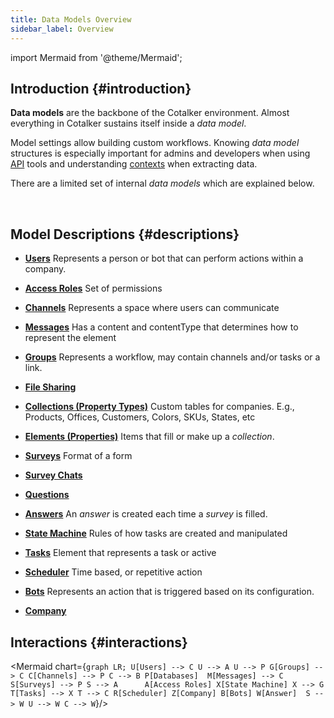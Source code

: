 ```yaml
---
title: Data Models Overview
sidebar_label: Overview
---
```

import Mermaid from '@theme/Mermaid';


<div className="alert alert--primary">

## Introduction {#introduction}

**Data models** are the backbone of the Cotalker environment. Almost everything in Cotalker sustains itself inside a _data model_. 

Model settings allow building custom workflows. Knowing _data model_ structures is especially important for admins and developers when using [API](/docs/documentation/api/overview_api) tools and understanding [contexts](/docs/documentation/automation/triggers_and_contexts#context-language) when extracting data.

There are a limited set of internal _data models_ which are explained below.

</div>
<br/>

## Model Descriptions {#descriptions}

* [__Users__](/docs/documentation/models/users/model_users) Represents a person or bot that can perform actions within a company.
* [__Access Roles__](/docs/documentation/models/users/model_accessroles) Set of permissions

* [__Channels__](/docs/documentation/models/communication/model_channels) Represents a space where users can communicate
* [__Messages__](/docs/documentation/models/communication/model_messages) Has a content and contentType that determines how to represent the element
* [__Groups__](/docs/documentation/models/communication/model_groups) Represents a workflow, may contain channels and/or tasks or a link.
* [__File Sharing__](/docs/documentation/models/communication/model_filesharing)

* [__Collections (Property Types)__](/docs/documentation/models/databases/model_propertytypes) Custom tables for companies. E.g., Products, Offices, Customers, Colors, SKUs, States, etc
* [__Elements (Properties)__](docs/documentation/models/databases/model_properties) Items that fill or make up a _collection_.

* [__Surveys__](/docs/documentation/models/surveys/model_surveys) Format of a form
* [__Survey Chats__](/docs/documentation/models/surveys/model_surveychats) 
* [__Questions__](/docs/documentation/models/surveys/model_questions)
* [__Answers__](/docs/documentation/models/surveys/model_answers) An _answer_ is created each time a _survey_ is filled.


* [__State Machine__](/docs/documentation/models/tasks/model_statemachine) Rules of how tasks are created and manipulated
* [__Tasks__](/docs/documentation/models/tasks/model_tasks) Element that represents a task or active

* [__Scheduler__](/docs/documentation/models/automations/model_scheduler) Time based, or repetitive action
* [__Bots__](/docs/documentation/models/automations/model_bots) Represents an action that is triggered based on its configuration.

* [__Company__](/docs/documentation/models/model_company)

## Interactions {#interactions}

<Mermaid chart={`
	graph LR;
        U[Users] --> C
        U --> A
        U --> P
        G[Groups] --> C
        C[Channels] --> P
        C --> B
        P[Databases] 
        M[Messages] --> C
        S[Surveys] --> P
        S --> A     
        A[Access Roles]
        X[State Machine]
        X --> G
        T[Tasks] --> X
        T --> C
        R[Scheduler]
        Z[Company]
        B[Bots]
        W[Answer] 
        S --> W
        U --> W
        C --> W
`}/>
